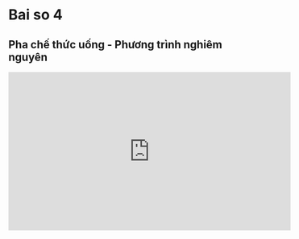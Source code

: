 # Bai so 4
## Pha chế thức uống - Phương trình nghiêm nguyên
<iframe width="560" height="315" src="https://www.youtube.com/embed/5a_Zqw-BYGw?si=wUI1vGFhFY3HLyje" title="YouTube video player" frameborder="0" allow="accelerometer; autoplay; clipboard-write; encrypted-media; gyroscope; picture-in-picture; web-share" referrerpolicy="strict-origin-when-cross-origin" allowfullscreen></iframe>